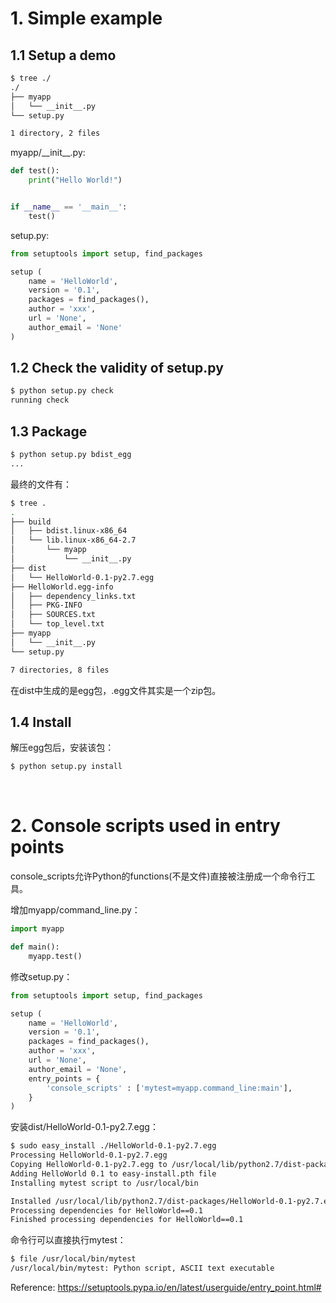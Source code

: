 
# 1. Simple example

## 1.1 Setup a demo

```sh
$ tree ./
./
├── myapp
│   └── __init__.py
└── setup.py

1 directory, 2 files
```

myapp/\_\_init\_\_.py:
```python
def test():
    print("Hello World!")


if __name__ == '__main__':
    test()
```

setup.py:
```python
from setuptools import setup, find_packages

setup (
    name = 'HelloWorld',
    version = '0.1',
    packages = find_packages(),
    author = 'xxx',
    url = 'None',
    author_email = 'None'
)
```

## 1.2 Check the validity of setup.py
```sh
$ python setup.py check
running check
```

## 1.3 Package
```sh
$ python setup.py bdist_egg
...
```

最终的文件有：
```sh
$ tree .
.
├── build
│   ├── bdist.linux-x86_64
│   └── lib.linux-x86_64-2.7
│       └── myapp
│           └── __init__.py
├── dist
│   └── HelloWorld-0.1-py2.7.egg
├── HelloWorld.egg-info
│   ├── dependency_links.txt
│   ├── PKG-INFO
│   ├── SOURCES.txt
│   └── top_level.txt
├── myapp
│   └── __init__.py
└── setup.py

7 directories, 8 files
```
在dist中生成的是egg包，.egg文件其实是一个zip包。

## 1.4 Install
解压egg包后，安装该包：
```sh
$ python setup.py install
```

&nbsp;


# 2. Console scripts used in entry points
console_scripts允许Python的functions(不是文件)直接被注册成一个命令行工具。

增加myapp/command_line.py：
```python
import myapp

def main():
    myapp.test()
```

修改setup.py：
```python
from setuptools import setup, find_packages

setup (
    name = 'HelloWorld',
    version = '0.1',
    packages = find_packages(),
    author = 'xxx',
    url = 'None',
    author_email = 'None',
    entry_points = {
        'console_scripts' : ['mytest=myapp.command_line:main'],
    }
)
```

安装dist/HelloWorld-0.1-py2.7.egg：
```sh
$ sudo easy_install ./HelloWorld-0.1-py2.7.egg
Processing HelloWorld-0.1-py2.7.egg
Copying HelloWorld-0.1-py2.7.egg to /usr/local/lib/python2.7/dist-packages
Adding HelloWorld 0.1 to easy-install.pth file
Installing mytest script to /usr/local/bin

Installed /usr/local/lib/python2.7/dist-packages/HelloWorld-0.1-py2.7.egg
Processing dependencies for HelloWorld==0.1
Finished processing dependencies for HelloWorld==0.1
```

命令行可以直接执行mytest：
```sh
$ file /usr/local/bin/mytest
/usr/local/bin/mytest: Python script, ASCII text executable
```

Reference:
<https://setuptools.pypa.io/en/latest/userguide/entry_point.html#>
